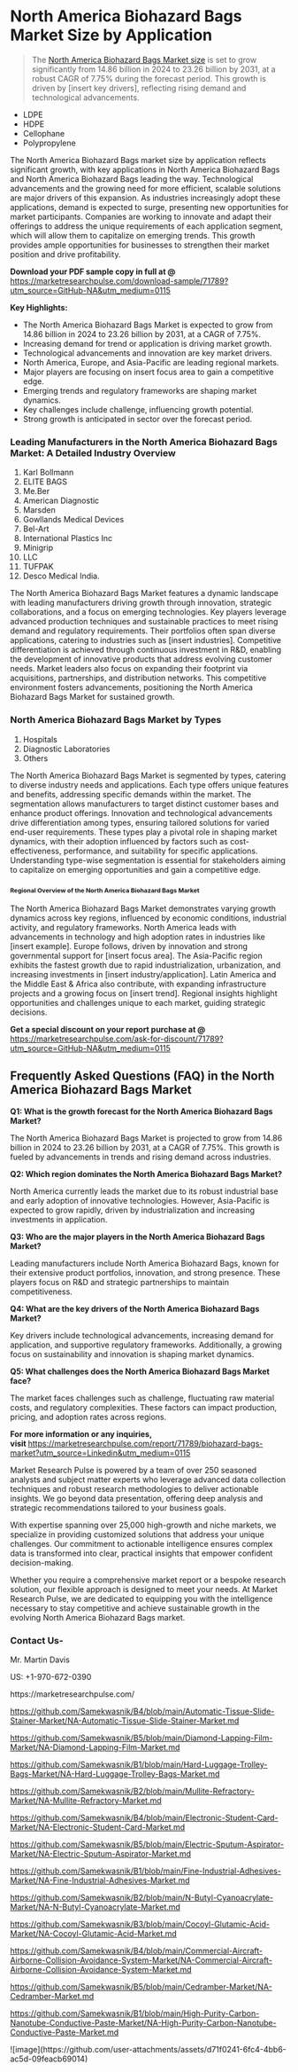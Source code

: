 <h1>North America Biohazard Bags Market&nbsp;Size by Application</h1><blockquote><p>The <a href="https://marketresearchpulse.com/download-sample/71789?utm_source=GitHub-NA&amp;utm_medium=0115">North America Biohazard Bags Market size</a> is set to grow significantly from 14.86 billion in 2024 to 23.26 billion by 2031, at a robust CAGR of 7.75% during the forecast period. This growth is driven by [insert key drivers], reflecting rising demand and technological advancements.</p></blockquote><ul><li>LDPE<li> HDPE<li> Cellophane<li> Polypropylene</li></ul><p>The North America Biohazard Bags market size by application reflects significant growth, with key applications in North America Biohazard Bags and North America Biohazard Bags leading the way. Technological advancements and the growing need for more efficient, scalable solutions are major drivers of this expansion. As industries increasingly adopt these applications, demand is expected to surge, presenting new opportunities for market participants. Companies are working to innovate and adapt their offerings to address the unique requirements of each application segment, which will allow them to capitalize on emerging trends. This growth provides ample opportunities for businesses to strengthen their market position and drive profitability.</p><p><strong>Download your PDF sample copy in full at @ </strong><a href="https://marketresearchpulse.com/download-sample/71789?utm_source=GitHub-NA&amp;utm_medium=0115">https://marketresearchpulse.com/download-sample/71789?utm_source=GitHub-NA&amp;utm_medium=0115</a></p><p><strong>Key Highlights: </strong></p><ul><li>The North America Biohazard Bags Market is expected to grow from 14.86 billion in 2024 to 23.26 billion by 2031, at a CAGR of 7.75%.</li><li>Increasing demand for trend or application is driving market growth.</li><li>Technological advancements and innovation are key market drivers.</li><li>North America, Europe, and Asia-Pacific are leading regional markets.</li><li>Major players are focusing on insert focus area to gain a competitive edge.</li><li>Emerging trends and regulatory frameworks are shaping market dynamics.</li><li>Key challenges include challenge, influencing growth potential.</li><li>Strong growth is anticipated in sector over the forecast period.</li></ul><h3>Leading Manufacturers in the North America Biohazard Bags Market: A Detailed Industry Overview</h3><ol><li>Karl Bollmann</li><li>ELITE BAGS</li><li>Me.Ber</li><li>American Diagnostic</li><li>Marsden</li><li>Gowllands Medical Devices</li><li>Bel-Art</li><li>International Plastics Inc</li><li>Minigrip</li><li>LLC</li><li>TUFPAK</li><li>Desco Medical India.</li></ol><div class="flex max-w-full flex-col flex-grow"><div class="min-h-8 text-message flex w-full flex-col items-end gap-2 whitespace-normal break-words [.text-message+&amp;]:mt-5" dir="auto" data-message-author-role="assistant" data-message-id="fd8432e4-4910-450d-b182-61b7bfb0a01f" data-message-model-slug="gpt-4o"><div class="flex w-full flex-col gap-1 empty:hidden first:pt-[3px]"><div class="markdown prose w-full break-words dark:prose-invert light"><p>The North America Biohazard Bags Market features a dynamic landscape with leading manufacturers driving growth through innovation, strategic collaborations, and a focus on emerging technologies. Key players leverage advanced production techniques and sustainable practices to meet rising demand and regulatory requirements. Their portfolios often span diverse applications, catering to industries such as [insert industries]. Competitive differentiation is achieved through continuous investment in R&amp;D, enabling the development of innovative products that address evolving customer needs. Market leaders also focus on expanding their footprint via acquisitions, partnerships, and distribution networks. This competitive environment fosters advancements, positioning the North America Biohazard Bags Market for sustained growth.</p></div></div></div></div><h3>North America Biohazard Bags Market by Types</h3><ol><li>Hospitals<li> Diagnostic Laboratories<li> Others</li></ol><div class="flex max-w-full flex-col flex-grow"><div class="min-h-8 text-message flex w-full flex-col items-end gap-2 whitespace-normal break-words [.text-message+&amp;]:mt-5" dir="auto" data-message-author-role="assistant" data-message-id="084470be-0bb7-4664-bddf-5156b4f41249" data-message-model-slug="gpt-4o-mini"><div class="flex w-full flex-col gap-1 empty:hidden first:pt-[3px]"><div class="markdown prose w-full break-words dark:prose-invert light"><p>The North America Biohazard Bags Market is segmented by types, catering to diverse industry needs and applications. Each type offers unique features and benefits, addressing specific demands within the market. The segmentation allows manufacturers to target distinct customer bases and enhance product offerings. Innovation and technological advancements drive differentiation among types, ensuring tailored solutions for varied end-user requirements. These types play a pivotal role in shaping market dynamics, with their adoption influenced by factors such as cost-effectiveness, performance, and suitability for specific applications. Understanding type-wise segmentation is essential for stakeholders aiming to capitalize on emerging opportunities and gain a competitive edge.</p></div></div></div></div><h3><span style="font-size: 11px;">Regional Overview of the North America Biohazard Bags Market</span></h3><div class="flex max-w-full flex-col flex-grow"><div class="min-h-8 text-message flex w-full flex-col items-end gap-2 whitespace-normal break-words [.text-message+&amp;]:mt-5" dir="auto" data-message-author-role="assistant" data-message-id="e9038762-ce64-4e30-91c9-9bd413514231" data-message-model-slug="gpt-4o-mini"><div class="flex w-full flex-col gap-1 empty:hidden first:pt-[3px]"><div class="markdown prose w-full break-words dark:prose-invert light"><p>The North America Biohazard Bags Market demonstrates varying growth dynamics across key regions, influenced by economic conditions, industrial activity, and regulatory frameworks. North America leads with advancements in technology and high adoption rates in industries like [insert example]. Europe follows, driven by innovation and strong governmental support for [insert focus area]. The Asia-Pacific region exhibits the fastest growth due to rapid industrialization, urbanization, and increasing investments in [insert industry/application]. Latin America and the Middle East &amp; Africa also contribute, with expanding infrastructure projects and a growing focus on [insert trend]. Regional insights highlight opportunities and challenges unique to each market, guiding strategic decisions.</p></div></div></div></div><p><strong>Get a special discount on your report purchase at @ </strong><a href="https://marketresearchpulse.com/ask-for-discount/71789?utm_source=GitHub-NA&amp;utm_medium=0115">https://marketresearchpulse.com/ask-for-discount/71789?utm_source=GitHub-NA&amp;utm_medium=0115</a></p><h2>Frequently Asked Questions (FAQ) in the North America Biohazard Bags Market</h2><p><strong>Q1: What is the growth forecast for the North America Biohazard Bags Market?</strong></p><p>The North America Biohazard Bags Market is projected to grow from 14.86 billion in 2024 to 23.26 billion by 2031, at a CAGR of 7.75%. This growth is fueled by advancements in trends and rising demand across industries.</p><p><strong>Q2: Which region dominates the North America Biohazard Bags Market?</strong></p><p>North America currently leads the market due to its robust industrial base and early adoption of innovative technologies. However, Asia-Pacific is expected to grow rapidly, driven by industrialization and increasing investments in application.</p><p><strong>Q3: Who are the major players in the North America Biohazard Bags Market?</strong></p><p>Leading manufacturers include North America Biohazard Bags, known for their extensive product portfolios, innovation, and strong presence. These players focus on R&amp;D and strategic partnerships to maintain competitiveness.</p><p><strong>Q4: What are the key drivers of the North America Biohazard Bags Market?</strong></p><p>Key drivers include technological advancements, increasing demand for application, and supportive regulatory frameworks. Additionally, a growing focus on sustainability and innovation is shaping market dynamics.</p><p><strong>Q5: What challenges does the North America Biohazard Bags Market face?</strong></p><p>The market faces challenges such as challenge, fluctuating raw material costs, and regulatory complexities. These factors can impact production, pricing, and adoption rates across regions.</p><p><strong>For more information or any inquiries, visit&nbsp;</strong><a href="https://marketresearchpulse.com/report/71789/biohazard-bags-market?utm_source=Linkedin&utm_medium=0115">https://marketresearchpulse.com/report/71789/biohazard-bags-market?utm_source=Linkedin&utm_medium=0115</a></p><p>Market Research Pulse is powered by a team of over 250 seasoned analysts and subject matter experts who leverage advanced data collection techniques and robust research methodologies to deliver actionable insights. We go beyond data presentation, offering deep analysis and strategic recommendations tailored to your business goals.</p><p>With expertise spanning over 25,000 high-growth and niche markets, we specialize in providing customized solutions that address your unique challenges. Our commitment to actionable intelligence ensures complex data is transformed into clear, practical insights that empower confident decision-making.</p><p>Whether you require a comprehensive market report or a bespoke research solution, our flexible approach is designed to meet your needs. At Market Research Pulse, we are dedicated to equipping you with the intelligence necessary to stay competitive and achieve sustainable growth in the evolving North America Biohazard Bags market.</p><h3><strong>Contact Us-</strong></h3><p>Mr. Martin Davis</p><p>US: +1-970-672-0390</p><p>https://marketresearchpulse.com/</p><p><a href="https://github.com/Samekwasnik/B4/blob/main/Automatic-Tissue-Slide-Stainer-Market/NA-Automatic-Tissue-Slide-Stainer-Market.md">https://github.com/Samekwasnik/B4/blob/main/Automatic-Tissue-Slide-Stainer-Market/NA-Automatic-Tissue-Slide-Stainer-Market.md</a></p><p><a href="https://github.com/Samekwasnik/B5/blob/main/Diamond-Lapping-Film-Market/NA-Diamond-Lapping-Film-Market.md">https://github.com/Samekwasnik/B5/blob/main/Diamond-Lapping-Film-Market/NA-Diamond-Lapping-Film-Market.md</a></p><p><a href="https://github.com/Samekwasnik/B1/blob/main/Hard-Luggage-Trolley-Bags-Market/NA-Hard-Luggage-Trolley-Bags-Market.md">https://github.com/Samekwasnik/B1/blob/main/Hard-Luggage-Trolley-Bags-Market/NA-Hard-Luggage-Trolley-Bags-Market.md</a></p><p><a href="https://github.com/Samekwasnik/B2/blob/main/Mullite-Refractory-Market/NA-Mullite-Refractory-Market.md">https://github.com/Samekwasnik/B2/blob/main/Mullite-Refractory-Market/NA-Mullite-Refractory-Market.md</a></p><p><a href="https://github.com/Samekwasnik/B4/blob/main/Electronic-Student-Card-Market/NA-Electronic-Student-Card-Market.md">https://github.com/Samekwasnik/B4/blob/main/Electronic-Student-Card-Market/NA-Electronic-Student-Card-Market.md</a></p><p><a href="https://github.com/Samekwasnik/B5/blob/main/Electric-Sputum-Aspirator-Market/NA-Electric-Sputum-Aspirator-Market.md">https://github.com/Samekwasnik/B5/blob/main/Electric-Sputum-Aspirator-Market/NA-Electric-Sputum-Aspirator-Market.md</a></p><p><a href="https://github.com/Samekwasnik/B1/blob/main/Fine-Industrial-Adhesives-Market/NA-Fine-Industrial-Adhesives-Market.md">https://github.com/Samekwasnik/B1/blob/main/Fine-Industrial-Adhesives-Market/NA-Fine-Industrial-Adhesives-Market.md</a></p><p><a href="https://github.com/Samekwasnik/B2/blob/main/N-Butyl-Cyanoacrylate-Market/NA-N-Butyl-Cyanoacrylate-Market.md">https://github.com/Samekwasnik/B2/blob/main/N-Butyl-Cyanoacrylate-Market/NA-N-Butyl-Cyanoacrylate-Market.md</a></p><p><a href="https://github.com/Samekwasnik/B3/blob/main/Cocoyl-Glutamic-Acid-Market/NA-Cocoyl-Glutamic-Acid-Market.md">https://github.com/Samekwasnik/B3/blob/main/Cocoyl-Glutamic-Acid-Market/NA-Cocoyl-Glutamic-Acid-Market.md</a></p><p><a href="https://github.com/Samekwasnik/B4/blob/main/Commercial-Aircraft-Airborne-Collision-Avoidance-System-Market/NA-Commercial-Aircraft-Airborne-Collision-Avoidance-System-Market.md">https://github.com/Samekwasnik/B4/blob/main/Commercial-Aircraft-Airborne-Collision-Avoidance-System-Market/NA-Commercial-Aircraft-Airborne-Collision-Avoidance-System-Market.md</a></p><p><a href="https://github.com/Samekwasnik/B5/blob/main/Cedramber-Market/NA-Cedramber-Market.md">https://github.com/Samekwasnik/B5/blob/main/Cedramber-Market/NA-Cedramber-Market.md</a></p><p><a href="https://github.com/Samekwasnik/B1/blob/main/High-Purity-Carbon-Nanotube-Conductive-Paste-Market/NA-High-Purity-Carbon-Nanotube-Conductive-Paste-Market.md">https://github.com/Samekwasnik/B1/blob/main/High-Purity-Carbon-Nanotube-Conductive-Paste-Market/NA-High-Purity-Carbon-Nanotube-Conductive-Paste-Market.md</a></p>
![image](https://github.com/user-attachments/assets/d71f0241-6fc4-4bb6-ac5d-09feacb69014)
